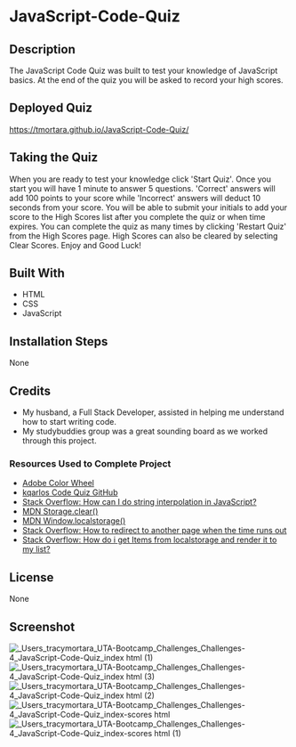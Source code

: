 # JavaScript-Code-Quiz
## Description
The JavaScript Code Quiz was built to test your knowledge of JavaScript basics.  At the end of the quiz you will be asked to record your high scores. 
## Deployed Quiz
https://tmortara.github.io/JavaScript-Code-Quiz/
## Taking the Quiz
When you are ready to test your knowledge click 'Start Quiz'.  Once you start you will have 1 minute to answer 5 questions. 'Correct' answers will add 100 points to your score while 'Incorrect' answers will deduct 10 seconds from your score.  You will be able to submit your initials to add your score to the High Scores list after you complete the quiz or when time expires.  You can complete the quiz as many times by clicking 'Restart Quiz' from the High Scores page.  High Scores can also be cleared by selecting Clear Scores.  Enjoy and Good Luck!     
## Built With
- HTML
- CSS
- JavaScript
## Installation Steps
None
## Credits
- My husband, a Full Stack Developer, assisted in helping me understand how to start writing code. 
- My studybuddies group was a great sounding board as we worked through this project. 
### Resources Used to Complete Project
- [Adobe Color Wheel](https://color.adobe.com/explore?page=2)
- [kqarlos Code Quiz GitHub](https://github.com/kqarlos/code-quiz)
- [Stack Overflow: How can I do string interpolation in JavaScript?](https://stackoverflow.com/questions/1408289/how-can-i-do-string-interpolation-in-javascript)
- [MDN Storage.clear()](https://developer.mozilla.org/en-US/docs/Web/API/Storage/clear)
- [MDN Window.localstorage()](https://developer.mozilla.org/en-US/docs/Web/API/Window/localStorage)
- [Stack Overflow: How to redirect to another page when the time runs out](https://stackoverflow.com/questions/545171/how-to-redirect-to-another-page-when-the-time-runs-out)
- [Stack Overflow: How do i get Items from localstorage and render it to my list?](https://stackoverflow.com/questions/59750366/how-do-i-get-items-from-localstorage-and-render-it-to-my-list)
## License
None
## Screenshot
![_Users_tracymortara_UTA-Bootcamp_Challenges_Challenges-4_JavaScript-Code-Quiz_index html (1)](https://user-images.githubusercontent.com/107971753/202349798-59ca9316-5c61-4621-a351-195a825874b2.png)
![_Users_tracymortara_UTA-Bootcamp_Challenges_Challenges-4_JavaScript-Code-Quiz_index html (3)](https://user-images.githubusercontent.com/107971753/202353540-c9608a48-2cc4-474f-b84e-c11b301d3e02.png)
![_Users_tracymortara_UTA-Bootcamp_Challenges_Challenges-4_JavaScript-Code-Quiz_index html (2)](https://user-images.githubusercontent.com/107971753/202354133-b37dfa27-e173-49e6-83ed-0b293055162c.png)
![_Users_tracymortara_UTA-Bootcamp_Challenges_Challenges-4_JavaScript-Code-Quiz_index-scores html](https://user-images.githubusercontent.com/107971753/202354335-190a7432-ff07-447a-94cf-2980076d7b87.png)
![_Users_tracymortara_UTA-Bootcamp_Challenges_Challenges-4_JavaScript-Code-Quiz_index-scores html (1)](https://user-images.githubusercontent.com/107971753/202354473-caf28b91-bc40-4491-9bc6-9d67146f5886.png)

